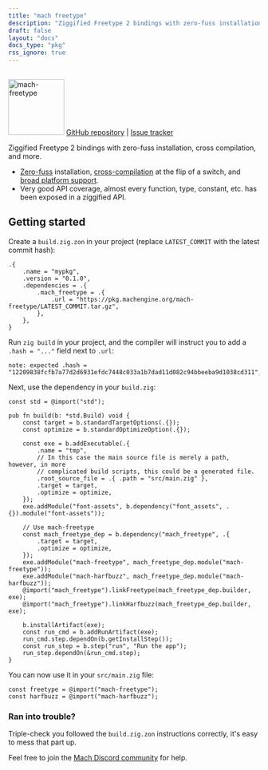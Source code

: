 ```yaml
---
title: "mach freetype"
description: "Ziggified Freetype 2 bindings with zero-fuss installation, cross compilation, and more."
draft: false
layout: "docs"
docs_type: "pkg"
rss_ignore: true
---
```


<div class="centered">
    <picture>
        <source media="(prefers-color-scheme: dark)" srcset="/assets/mach/freetype-full-dark.svg">
        <img alt="mach-freetype" src="/assets/mach/freetype-full-light.svg" style="height: 7rem; margin-top: 1rem;">
    </picture>
    <span>
        <a href="https://github.com/hexops/mach-freetype">GitHub repository</a> | <a href="https://github.com/hexops/mach/issues?q=is%3Aissue+is%3Aopen+label%3Afreetype">Issue tracker</a>
    </span>
</div>

Ziggified Freetype 2 bindings with zero-fuss installation, cross compilation, and more.

* [Zero-fuss](../../about/goals#zero-fuss-installation) installation, [cross-compilation](../../about/goals#seamless-cross-compilation) at the flip of a switch, and [broad platform support](../../about/platforms).
* Very good API coverage, almost every function, type, constant, etc. has been exposed in a ziggified API.

## Getting started

Create a `build.zig.zon` in your project (replace `LATEST_COMMIT` with the latest commit hash):

```zig
.{
    .name = "mypkg",
    .version = "0.1.0",
    .dependencies = .{
        .mach_freetype = .{
            .url = "https://pkg.machengine.org/mach-freetype/LATEST_COMMIT.tar.gz",
        },
    },
}
```

Run `zig build` in your project, and the compiler will instruct you to add a `.hash = "..."` field next to `.url`:

```
note: expected .hash = "12209838fcfb7a77d2d6931efdc7448c033a1b7dad11d082c94bbeeba9d1038cd311",
```

Next, use the dependency in your `build.zig`:

```zig
const std = @import("std");

pub fn build(b: *std.Build) void {
    const target = b.standardTargetOptions(.{});
    const optimize = b.standardOptimizeOption(.{});

    const exe = b.addExecutable(.{
        .name = "tmp",
        // In this case the main source file is merely a path, however, in more
        // complicated build scripts, this could be a generated file.
        .root_source_file = .{ .path = "src/main.zig" },
        .target = target,
        .optimize = optimize,
    });
    exe.addModule("font-assets", b.dependency("font_assets", .{}).module("font-assets"));

    // Use mach-freetype
    const mach_freetype_dep = b.dependency("mach_freetype", .{
        .target = target,
        .optimize = optimize,
    });
    exe.addModule("mach-freetype", mach_freetype_dep.module("mach-freetype"));
    exe.addModule("mach-harfbuzz", mach_freetype_dep.module("mach-harfbuzz"));
    @import("mach_freetype").linkFreetype(mach_freetype_dep.builder, exe);
    @import("mach_freetype").linkHarfbuzz(mach_freetype_dep.builder, exe);

    b.installArtifact(exe);
    const run_cmd = b.addRunArtifact(exe);
    run_cmd.step.dependOn(b.getInstallStep());
    const run_step = b.step("run", "Run the app");
    run_step.dependOn(&run_cmd.step);
}
```

You can now use it in your `src/main.zig` file:

```zig
const freetype = @import("mach-freetype");
const harfbuzz = @import("mach-harfbuzz");
```

### Ran into trouble?

Triple-check you followed the `build.zig.zon` instructions correctly, it's easy to mess that part up.

Feel free to join the [Mach Discord community](../../discord) for help.
